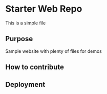 # Starter Web Repo

This is a simple file 

## Purpose

Sample website with plenty of files for demos

## How to contribute

## Deployment
